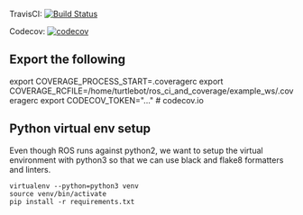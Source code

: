 TravisCI: [![Build Status](https://travis-ci.org/SarvagyaVaish/ros_ci_and_coverage.svg?branch=master)](https://travis-ci.org/SarvagyaVaish/ros_ci_and_coverage)

Codecov: [![codecov](https://codecov.io/gh/SarvagyaVaish/ros_ci_and_coverage/branch/master/graph/badge.svg)](https://codecov.io/gh/SarvagyaVaish/ros_ci_and_coverage)

## Export the following

export COVERAGE_PROCESS_START=.coveragerc
export COVERAGE_RCFILE=/home/turtlebot/ros_ci_and_coverage/example_ws/.coveragerc
export CODECOV_TOKEN="..."  # codecov.io

## Python virtual env setup

Even though ROS runs against python2, we want to setup the virtual environment with python3 so that we can use black and flake8 formatters and linters.

```
virtualenv --python=python3 venv
source venv/bin/activate
pip install -r requirements.txt
```
